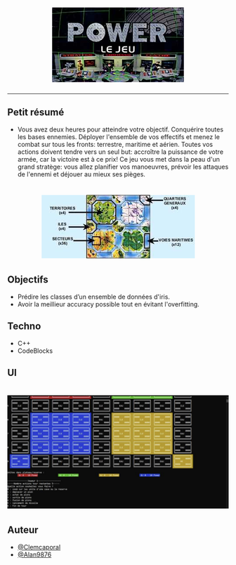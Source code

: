 <h1 align="center">
  <img src="./Assets/boite_de_jeu.jpg" alt="POWER" />
</h1>

---

## Petit résumé

- Vous avez deux heures pour atteindre votre objectif.
Conquérire toutes les bases ennemies. Déployer l'ensemble de vos effectifs et menez le combat sur tous les fronts: terrestre, maritime et aérien.
Toutes vos actions doivent tendre vers un seul but: accroître la puissance de votre armée, car la victoire est à ce prix!
Ce jeu vous met dans la peau d'un grand stratège: vous allez planifier vos manoeuvres, prévoir les attaques de l'ennemi et déjouer au mieux ses pièges.

<h1 align="center">
  <img src="./Assets/header.jpg" alt="POWER" />
</h1>

## Objectifs

- Prédire les classes d’un ensemble de données d'iris.
- Avoir la meillieur accuracy possible tout en évitant l'overfitting.

## Techno

- C++
- CodeBlocks

## UI
<h1 align="center">
  <img src="./Assets/UI.png" alt="POWER" />
</h1>

## Auteur

- [@Clemcaporal](https://github.com/clemcaporal)
- [@Alan9876](https://github.com/ALAN9876)